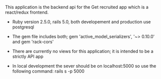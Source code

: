 This application is the backend api for the Get recruited app which is a react/redux frontend.

* Ruby version 2.5.0, rails 5.0, both developement and production use postgresql

* The gem file includes both;  gem 'active_model_serializers', '~> 0.10.0' and gem 'rack-cors'

* There are currently no views for this application; it is intended to be a strictly API app

* In local development the sever should be on localhost:5000 so use the following command: rails s -p 5000

